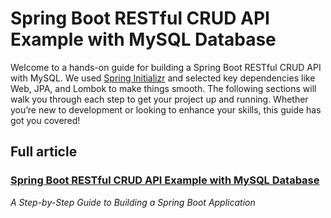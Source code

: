 # Spring Boot RESTful CRUD API Example with MySQL Database

Welcome to a hands-on guide for building a Spring Boot RESTful CRUD API with MySQL. We used [Spring Initializr](start.spring.io) and selected key dependencies like Web, JPA, and Lombok to make things smooth. The following sections will walk you through each step to get your project up and running. Whether you’re new to development or looking to enhance your skills, this guide has got you covered!

## Full article
### [Spring Boot RESTful CRUD API Example with MySQL Database](https://medium.com/gitconnected/spring-boot-restful-crud-api-example-with-mysql-database-f3e6d3910b31)
_A Step-by-Step Guide to Building a Spring Boot Application_
